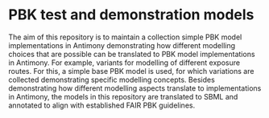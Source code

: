 # PBK test and demonstration models

The aim of this repository is to maintain a collection simple PBK model implementations in Antimony demonstrating how different modelling choices that are possible can be translated to PBK model implementations in Antimony. For example, variants for modelling of different exposure routes. For this, a simple base PBK model is used, for which variations are collected demonstrating specific modelling concepts. Besides demonstrating how different modelling aspects translate to implementations in Antimony, the models in this repository are translated to SBML and annotated to align with established FAIR PBK guidelines.
